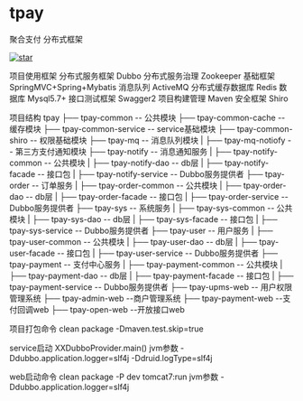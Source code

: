 # tpay
聚合支付  分布式框架

<a href='https://gitee.com/trazen/tpay/stargazers'><img src='https://gitee.com/trazen/tpay/badge/star.svg?theme=dark' alt='star'></img></a>


项目使用框架
    分布式服务框架 Dubbo
    分布式服务治理 Zookeeper
    基础框架 SpringMVC+Spring+Mybatis
    消息队列  ActiveMQ
    分布式缓存数据库 Redis
    数据库  Mysql5.7+
    接口测试框架 Swagger2
    项目构建管理 Maven
    安全框架 Shiro

项目结构
tpay
├── tpay-common -- 公共模块
├── tpay-common-cache -- 缓存模块
├── tpay-common-service -- service基础模块
├── tpay-common-shiro -- 权限基础模块
├── tpay-mq -- 消息队列模块
|    ├── tpay-mq-notiofy -- 第三方支付通知模块
├── tpay-notify -- 消息通知服务
|    ├── tpay-notify-common -- 公共模块
|    ├── tpay-notify-dao -- db层
|    ├── tpay-notify-facade -- 接口包
|    ├── tpay-notify-service -- Dubbo服务提供者
├── tpay-order -- 订单服务
|    ├── tpay-order-common -- 公共模块
|    ├── tpay-order-dao -- db层
|    ├── tpay-order-facade -- 接口包
|    ├── tpay-order-service -- Dubbo服务提供者
├── tpay-sys -- 系统服务
|    ├── tpay-sys-common -- 公共模块
|    ├── tpay-sys-dao -- db层
|    ├── tpay-sys-facade -- 接口包
|    ├── tpay-sys-service -- Dubbo服务提供者
├── tpay-user -- 用户服务
|    ├── tpay-user-common -- 公共模块
|    ├── tpay-user-dao -- db层
|    ├── tpay-user-facade -- 接口包
|    ├── tpay-user-service -- Dubbo服务提供者
├── tpay-payment -- 支付中心服务
|    ├── tpay-payment-common -- 公共模块
|    ├── tpay-payment-dao -- db层
|    ├── tpay-payment-facade -- 接口包
|    ├── tpay-payment-service -- Dubbo服务提供者
├── tpay-upms-web -- 用户权限管理系统
├── tpay-admin-web --商户管理系统
├── tpay-payment-web --支付回调web
├── tpay-open-web --开放接口web

项目打包命令
clean package -Dmaven.test.skip=true

service启动 XXDubboProvider.main()
jvm参数 -Ddubbo.application.logger=slf4j -Ddruid.logType=slf4j

web启动命令  clean package -P dev tomcat7:run
jvm参数 -Ddubbo.application.logger=slf4j

